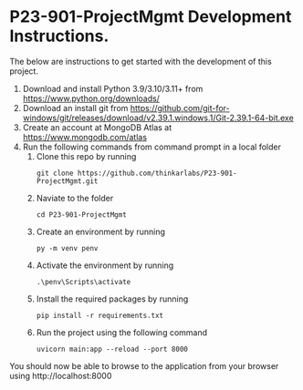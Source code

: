 # P23-901-ProjectMgmt Development Instructions.

The below are instructions to get started with the development of this project.

1. Download and install Python 3.9/3.10/3.11+ from https://www.python.org/downloads/
2. Download an install git from https://github.com/git-for-windows/git/releases/download/v2.39.1.windows.1/Git-2.39.1-64-bit.exe
3. Create an account at MongoDB Atlas at https://www.mongodb.com/atlas
4. Run the following commands from command prompt in a local folder
    1. Clone this repo by running    
        ```
        git clone https://github.com/thinkarlabs/P23-901-ProjectMgmt.git
        ```
    2. Naviate to the folder
        ```
        cd P23-901-ProjectMgmt
        ```
    3. Create an environment by running
        ```
        py -m venv penv
        ```
    4. Activate the environment by running
        ``` 
        .\penv\Scripts\activate
    5. Install the required packages by running
        ``` 
        pip install -r requirements.txt
        ```
    6. Run the project using the following command
        ``` 
        uvicorn main:app --reload --port 8000
        ```
You should now be able to browse to the application from your browser using http://localhost:8000





